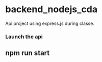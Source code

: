 # backend_nodejs_cda
Api project using express.js during classe.

### Launch the api
## npm run start
